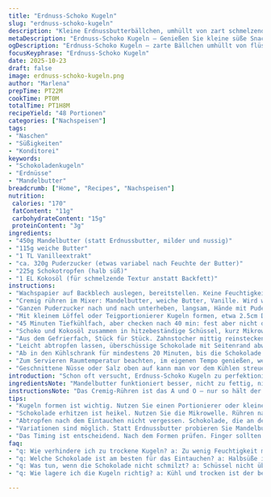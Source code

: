 ```yaml
---
title: "Erdnuss-Schoko Kugeln"
slug: "erdnuss-schoko-kugeln"
description: "Kleine Erdnussbutterbällchen, umhüllt von zart schmelzender Schokolade. Dazu Vanille und Butter cremig gerührt, dann mit Puderzucker gesüßt, geformt und gekühlt. Schokolade mit Fett geschmeidig gemacht, taucht die Kugeln halb ein. Leicht sichtbar bleibt der Erdnusskern, knackige Textur und süß-salzige Kombination. Warme Schokoaromen, ein bisschen knackig und buttrig; perfekte Balance aus Fett und Süße. Praktisch mit Zahnstocher getaucht, schnell kaltgestellt. Abwechslung durch Mandelbutter statt Erdnuss oder Kokosfett statt Backfett. Klebrig, süß, schmelzend, kleine Sünde, die sich lohnt. 48 portionen, um die 170 Kalorien pro Stk., mit 12g Zucker - leichte Nascherei, nicht übertreiben."
metaDescription: "Erdnuss-Schoko Kugeln – Genießen Sie kleine süße Snacks mit Mandelbutter und Schokolade, perfekt für jeden Anlass."
ogDescription: "Erdnuss-Schoko Kugeln – zarte Bällchen umhüllt von flüssiger Schokolade, ideal zum Naschen."
focusKeyphrase: "Erdnuss-Schoko Kugeln"
date: 2025-10-23
draft: false
image: erdnuss-schoko-kugeln.png
author: "Marlena"
prepTime: PT22M
cookTime: PT0M
totalTime: PT1H8M
recipeYield: "48 Portionen"
categories: ["Nachspeisen"]
tags:
- "Naschen"
- "Süßigkeiten"
- "Konditorei"
keywords:
- "Schokoladenkugeln"
- "Erdnüsse"
- "Mandelbutter"
breadcrumb: ["Home", "Recipes", "Nachspeisen"]
nutrition: 
 calories: "170"
 fatContent: "11g"
 carbohydrateContent: "15g"
 proteinContent: "3g"
ingredients:
- "450g Mandelbutter (statt Erdnussbutter, milder und nussig)"
- "115g weiche Butter"
- "1 TL Vanilleextrakt"
- "ca. 320g Puderzucker (etwas variabel nach Feuchte der Butter)"
- "225g Schokotropfen (halb süß)"
- "1 EL Kokosöl (für schmelzende Textur anstatt Backfett)"
instructions:
- "Wachspapier auf Backblech auslegen, bereitstellen. Keine Feuchtigkeit darunter!"
- "Cremig rühren im Mixer: Mandelbutter, weiche Butter, Vanille. Wird weich, cremig - keine Klumpen mehr, man spürt die Luft. Wichtig, sonst kein sauberes Formen."
- "Ganzen Puderzucker nach und nach unterheben, langsam, Hände mit Puderzucker vermeiden. Rührt länger, nicht zuviel, sonst staubig und trocken."
- "Mit kleinem Löffel oder Teigportionierer Kugeln formen, etwa 2.5cm Durchmesser. Hängt an der Form ab, größer zäh, kleiner zu süß. Direkt aufs Wachspapier setzen, nicht drücken, glatt nur leicht rollen."
- "45 Minuten Tiefkühlfach, aber checken nach 40 min: fest aber nicht durchgefroren. Zu kalt spröde, zerbricht beim Dippen."
- "Schoko und Kokosöl zusammen in hitzebeständige Schüssel, kurz Mikrowelle 40 Sekunden, raus, rühren, weitere 15 Sekunden Intervalle, nicht überhitzen! Die Schokolade verliert sonst Glanz und merkt man am Aroma. Zäh sollte sie nicht sein, schön flüssig, glänzend."
- "Aus dem Gefrierfach, Stück für Stück. Zahnstocher mittig reinstecken, dann schokoladieren bis knapp unter der Spitze – unerlässlich, sonst Schokolade überall und Kugel ganz bedeckt – nicht gut, da fehlt Kontrast."
- "Leicht abtropfen lassen, überschüssige Schokolade mit Seitenrand abwischen, damit Kugeln unten nicht kleben. Auf Backblech zurücklegen."
- "Ab in den Kühlschrank für mindestens 20 Minuten, bis die Schokolade nicht mehr klebrig, leicht fest am Biss. Fallen lassen sollte man sie nicht, schmelzen dann sofort."
- "Zum Servieren Raumtemperatur beachten, im eigenen Tempo genießen, weil sie schnell kleben auf den Fingern."
- "Geschnittene Nüsse oder Salz oben auf kann man vor dem Kühlen streuen – kleine Änderung für mehr Biss und Würze."
introduction: "Schon oft versucht, Erdnuss-Schoko Kugeln zu perfektionieren. Wichtig: nicht zu trocken, sonst zerbröseln die Bällchen, nicht zu feucht, sonst tauchen sie nicht sauber im Schoko-Senf ein. Mandelbutter bringt eine sanfte, runde Nussnote ohne Dominanz – hat bei mir besser funktioniert als reine Erdnuss. Die Kunst liegt im cremigen Teig und beim Schmelzen der Schokolade. Lieber langsamer, rühren zwischendurch, so verhinderst du Klumpen. Zahnstocher-Trick ist Gold wert, sonst eine klebrige Sauerei. Der kühle Schock im Gefrierfach hilft dem Teig – nicht überschießen, sonst werden sie spröde. Spüren, wann die Schokolade glänzt, ist fast Magie. Bissfest, buttrig, schmelzend, mit einem Hauch Vanille im Hintergrund. Man merkt jede Textur, jede Nuance. Ein bisschen geduldig sein, dann klappt’s. Das Aroma der Mandelbutter hebt sich gut ab, nicht zu dominant, dabei nussig, bleibt schön präsent, ohne zu überfordern. Gewisse Reife braucht der Teig, deshalb immer mal probieren während des Kühlen. Deshalb mache ich sie nie alle auf einmal."
ingredientsNote: "Mandelbutter funktioniert besser, nicht zu fettig, nicht zu salzig, verleiht Geschmack ohne zu dominieren. Butter soll weich sein, Raumtemperatur, sonst zäh. Vanille ist kein Muss, aber hebt den Geschmack. Puderzucker langsam unterheben, sonst austrocknet Teig. Wer keine Schokotropfen hat, normale Schokolade hacken fein, klappt auch - mehr Kontrolle. Kokosöl macht die Schokolade schön schmelzend, weniger spröde als klassisches Backfett. Wachspapier nutzen, sonst klebt alles fest und Bruchgefahr. Wer mag, kann Meersalzflocken oben drauf streuen – gibt besonderen Kick. Stets auf die Konsistenz achten, sonst bekommt man entweder trockene Brösel oder klebrige Kugeln. Nur so funktioniert das Dippen gut, sonst rutscht die Schoko-Plombe ab und Tisch wird klebrig."
instructionsNote: "Das Cremig-Rühren ist das A und O – nur so hält der Teig zusammen. Puderzucker vorsichtig, sonst zu pulverig. Kugeln formen am besten mit Teelöffel oder kleinen Portionierer, weniger Kleckereien, gleichmäßig. Gefrierzeit flexibel – wichtig nur: nicht zu hart. Schokolade vorsichtig erhitzen, ändert sich schnell, nicht überhitzen, sonst matter Glanz. Rühren nach jedem Intervall nicht vergessen! Beim Dippen mit Zahnstocher blind machen – kleiner Trick statt Zangen. Gut abtropfen lassen, sonst zu dicke Schokohülle, die beim Essen abplatzt. Wieder kaltstellen zum Festwerden, sonst matschig. Bei zu warmer Luft patinieren Kugeln schnell schmelzend. Fertige Kugeln nicht stapeln, sonst zerdrückt Schokohaut. Ab und zu Nase nah hinhalten: Schokolade riecht dann warm, verführerisch, beim Rühren sieht man den seidig glänzenden Fluss. Praktisch: Prüfen mit Fingertest – Schokolade sollte leicht anzupacken sein, nicht klebrig oder zu fest, sonst war Kühlung zu lang."
tips:
- "Kugeln formen ist wichtig. Nutzen Sie einen Portionierer oder kleinen Löffel. So arbeiten Sie präzise. Wichtig: Hände mit Puderzucker, verhinderte Klebrigkeit. Achten Sie darauf, gleichmäßige Bällchen zu formen, kein Drücken. Geringe Variation, etwa 2.5 cm Durchmesser optimal. Warten Sie beim Kühlen ab und spüren Sie die Konsistenz."
- "Schokolade erhitzen ist heikel. Nutzen Sie die Mikrowelle. Rühren nach jedem Intervall ist wichtig. Schokoladenkonsistenz sollte glänzend und flüssig sein. Überhitzen vermeiden, sie wird matt, das Aroma geht verloren. Immer dabei bleiben. Prüfen Sie regelmäßig, der Klang beim Rühren ist entscheidend."
- "Abtropfen nach dem Eintauchen nicht vergessen. Schokolade, die an den Kugeln hängen bleibt, macht es matschig. Schneiden Sie die obere Schicht glatt. Auch ein Zwiebelmesser hilft hier. Platzieren Sie die Kugeln nach dem Dippen zurück auf dem Blech. Kühlen, bis sie fest sind, hat Priorität."
- "Variationen sind möglich. Statt Erdnussbutter probieren Sie Mandelbutter. Weniger dominant. Kokosöl anstelle Backfett sorgt für eine schöne Konsistenz. Experimentieren Sie mit geschnittenen Nüssen oder Meersalz oben drauf. Klang von Nüssen im Mund, eine Freude."
- "Das Timing ist entscheidend. Nach dem Formen prüfen. Finger sollten nicht kleben, Kugeln müssen stabil sein. Überprüfen Sie alles regelmäßig. Bei zu warmer Luft schmelzen sie schnell. In Kühlschrank legen bis sie fest, leicht knackig sind. Finger nah an der Schokolade hilft, Duft riechen."
faq:
- "q: Wie verhindere ich zu trockene Kugeln? a: Zu wenig Feuchtigkeit macht sie brüchig. Soften Sie die Butter vorher. Prüfen Sie den Mix gut. Schützen Sie die Mischung vor Luft, beim Kühlen."
- "q: Welche Schokolade ist am besten für das Eintauchen? a: Halbsüße ist ideal. Verleiht den perfekten Balance. Dunkle Schokolade funktioniert ebenfalls. Achten Sie auf die Schmelztemperatur."
- "q: Was tun, wenn die Schokolade nicht schmilzt? a: Schüssel nicht überhitzen. Übernehmen Sie die Kontrolle beim Erhitzen. Erhitzen in Schritten, hätte mehr Geduld. Rühren ist der Schlüssel."
- "q: Wie lagere ich die Kugeln richtig? a: Kühl und trocken ist der beste Weg. Frischhaltebox hilft. Überprüfen Sie regelmäßig. Kühlung ist wichtig, damit sie nicht schmelzen."

---
```

